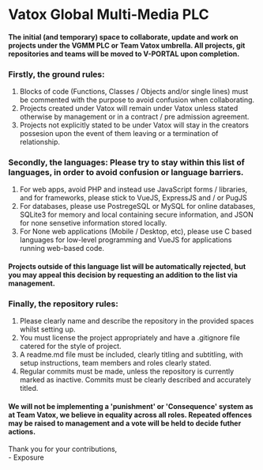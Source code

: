 # Vatox Global Multi-Media PLC
#### The initial (and temporary) space to collaborate, update and work on projects under the VGMM PLC or Team Vatox umbrella. All projects, git repositories and teams will be moved to V-PORTAL upon completion.

### Firstly, the ground rules:
1. Blocks of code (Functions, Classes / Objects and/or single lines) must be commented with the purpose to avoid confusion when collaborating.
2. Projects created under Vatox will remain under Vatox unless stated otherwise by management or in a contract / pre admission agreement.
3. Projects not explicitly stated to be under Vatox will stay in the creators possesion upon the event of them leaving or a termination of relationship.

### Secondly, the languages: Please try to stay within this list of languages, in order to avoid confusion or language barriers.
1. For web apps, avoid PHP and instead use JavaScript forms / libraries, and for frameworks, please stick to VueJS, ExpressJS and / or PugJS
2. For databases, please use PostregeSQL or MySQL for online databases, SQLite3 for memory and local containing secure information, and JSON for none sensetive information stored locally.
3. For None web applications (Mobile / Desktop, etc), please use C based languages for low-level programming and VueJS for applications running web-based code.
#### Projects outside of this language list will be automatically rejected, but you may appeal this decision by requesting an addition to the list via management.

### Finally, the repository rules:
1. Please clearly name and describe the repository in the provided spaces whilst setting up.
2. You must license the project appropriately and have a .gitignore file catered for the style of project.
3. A readme.md file must be included, clearly titling and subtitling, with setup instructions, team members and roles clearly stated.
4. Regular commits must be made, unless the repository is currently marked as inactive. Commits must be clearly described and accurately titled.

#### We will not be implementing a 'punishment' or 'Consequence' system as at Team Vatox, we believe in equality across all roles. Repeated offences may be raised to management and a vote will be held to decide futher actions.

Thank you for your contributions, <br/>
\- Exposure

